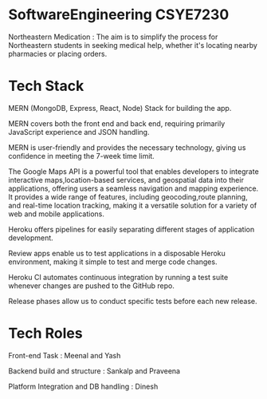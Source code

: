 # SoftwareEngineering CSYE7230
Northeastern Medication : The aim is to simplify the process for Northeastern students in seeking medical help, whether it's locating nearby pharmacies or placing orders.

# Tech Stack 

MERN (MongoDB, Express, React, Node) Stack for building the app.

MERN covers both the front end and back end, requiring primarily JavaScript experience and JSON handling.

MERN is user-friendly and provides the necessary technology, giving us confidence in meeting the 7-week time limit.

The Google Maps API is a powerful tool that enables developers to integrate interactive maps,location-based services, and geospatial data into their applications, offering users a seamless
navigation and mapping experience. It provides a wide range of features, including geocoding,route planning, and real-time location tracking, making it a versatile solution for a variety of
web and mobile applications.

Heroku offers pipelines for easily separating different stages of application development.

Review apps enable us to test applications in a disposable Heroku environment, making it simple to test and merge code changes.

Heroku CI automates continuous integration by running a test suite whenever changes are pushed to the GitHub repo.

Release phases allow us to conduct specific tests before each new release.

# Tech Roles 

Front-end Task : Meenal and Yash

Backend build and structure : Sankalp and Praveena

Platform Integration and DB handling : Dinesh
